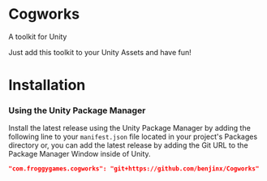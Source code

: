 # Cogworks
A toolkit for Unity

Just add this toolkit to your Unity Assets and have fun!

# Installation

### Using the Unity Package Manager

Install the latest release using the Unity Package Manager by adding the following line to your `manifest.json` file located in your project's Packages directory or, you can add the latest release by adding the Git URL to the Package Manager Window inside of Unity.

```json
"com.froggygames.cogworks": "git+https://github.com/benjinx/Cogworks"
```
